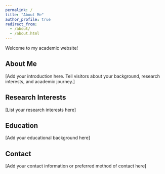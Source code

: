 ```yaml
---
permalink: /
title: "About Me"
author_profile: true
redirect_from: 
  - /about/
  - /about.html
---
```


Welcome to my academic website!

## About Me

[Add your introduction here. Tell visitors about your background, research interests, and academic journey.]

## Research Interests

[List your research interests here]

## Education

[Add your educational background here]

## Contact

[Add your contact information or preferred method of contact here]
